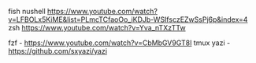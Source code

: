 fish
nushell https://www.youtube.com/watch?v=LFBOLx5KiME&list=PLmcTCfaoOo_iKDJb-WSIfsczEZwSsPj6p&index=4
zsh https://www.youtube.com/watch?v=Yva_nTXzTTw

fzf - https://www.youtube.com/watch?v=CbMbGV9GT8I
tmux
yazi - https://github.com/sxyazi/yazi
